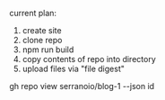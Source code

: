 current plan:

1. create site
2. clone repo
3. npm run build
4. copy contents of repo into directory
5. upload files via "file digest"


gh repo view serranoio/blog-1 --json id